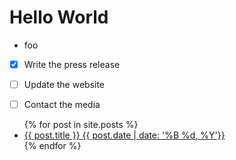 # Hello World  
  
* foo 
  
- [x] Write the press release
- [ ] Update the website
- [ ] Contact the media  


<ul>
  {% for post in site.posts %}
    <li>
      <a href="{{ post.url }}">{{ post.title }}   {{ post.date | date: '%B %d, %Y'}}</a>
    </li>
  {% endfor %}
</ul>

